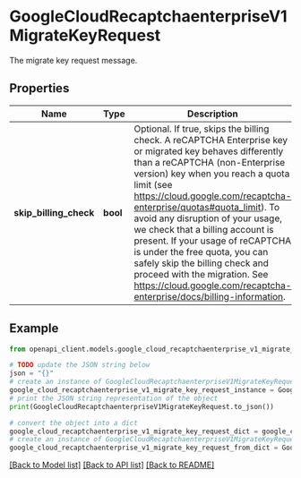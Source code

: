# GoogleCloudRecaptchaenterpriseV1MigrateKeyRequest

The migrate key request message.

## Properties

Name | Type | Description | Notes
------------ | ------------- | ------------- | -------------
**skip_billing_check** | **bool** | Optional. If true, skips the billing check. A reCAPTCHA Enterprise key or migrated key behaves differently than a reCAPTCHA (non-Enterprise version) key when you reach a quota limit (see https://cloud.google.com/recaptcha-enterprise/quotas#quota_limit). To avoid any disruption of your usage, we check that a billing account is present. If your usage of reCAPTCHA is under the free quota, you can safely skip the billing check and proceed with the migration. See https://cloud.google.com/recaptcha-enterprise/docs/billing-information. | [optional] 

## Example

```python
from openapi_client.models.google_cloud_recaptchaenterprise_v1_migrate_key_request import GoogleCloudRecaptchaenterpriseV1MigrateKeyRequest

# TODO update the JSON string below
json = "{}"
# create an instance of GoogleCloudRecaptchaenterpriseV1MigrateKeyRequest from a JSON string
google_cloud_recaptchaenterprise_v1_migrate_key_request_instance = GoogleCloudRecaptchaenterpriseV1MigrateKeyRequest.from_json(json)
# print the JSON string representation of the object
print(GoogleCloudRecaptchaenterpriseV1MigrateKeyRequest.to_json())

# convert the object into a dict
google_cloud_recaptchaenterprise_v1_migrate_key_request_dict = google_cloud_recaptchaenterprise_v1_migrate_key_request_instance.to_dict()
# create an instance of GoogleCloudRecaptchaenterpriseV1MigrateKeyRequest from a dict
google_cloud_recaptchaenterprise_v1_migrate_key_request_from_dict = GoogleCloudRecaptchaenterpriseV1MigrateKeyRequest.from_dict(google_cloud_recaptchaenterprise_v1_migrate_key_request_dict)
```
[[Back to Model list]](../README.md#documentation-for-models) [[Back to API list]](../README.md#documentation-for-api-endpoints) [[Back to README]](../README.md)


